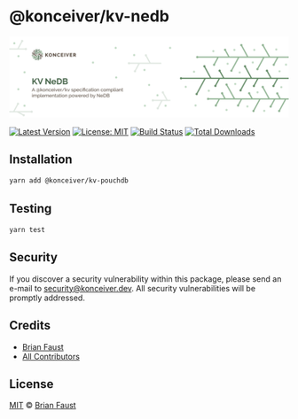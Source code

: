 # @konceiver/kv-nedb

<p align="center"><img src="./banner.png" /></p>

[![Latest Version](https://badgen.now.sh/npm/v/@konceiver/kv-nedb)](https://www.npmjs.com/package/@konceiver/kv-nedb)
[![License: MIT](https://badgen.now.sh/badge/license/MIT/green)](./LICENSE)
[![Build Status](https://img.shields.io/github/workflow/status/konceiver/kv-nedb/run-tests?label=tests)](https://img.shields.io/github/workflow/status/konceiver/kv-nedb/CI?label=CI)
[![Total Downloads](https://badgen.net/npm/dt/konceiver/kv-nedb)](https://npmjs.org/package/@konceiver/kv-nedb)

## Installation

```bash
yarn add @konceiver/kv-pouchdb
```

## Testing

```bash
yarn test
```

## Security

If you discover a security vulnerability within this package, please send an e-mail to security@konceiver.dev. All security vulnerabilities will be promptly addressed.

## Credits

-   [Brian Faust](https://github.com/faustbrian)
-   [All Contributors](../../../../contributors)

## License

[MIT](LICENSE) © [Brian Faust](https://basecode.sh)
